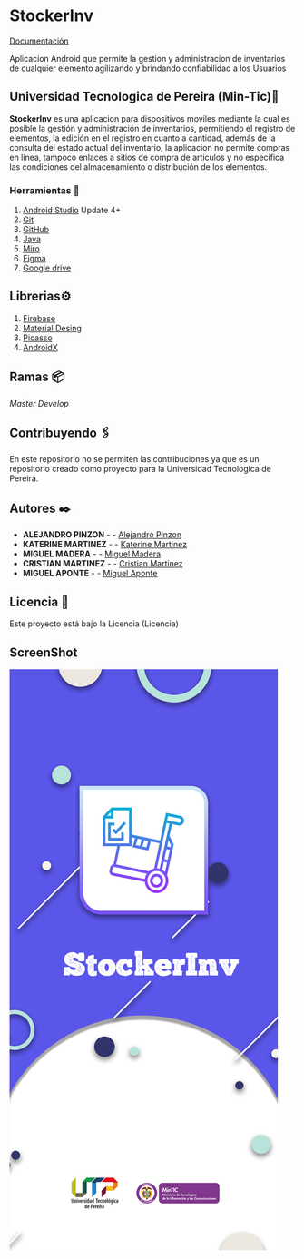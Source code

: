 # StockerInv

[Documentación](https://drive.google.com/drive/folders/1bNxTsvS7xJ6svfM673nqoipLfaj8PFk3?usp=sharing)

Aplicacion Android  que permite la gestion y administracion de inventarios de cualquier elemento agilizando y brindando confiabilidad a los Usuarios

## Universidad Tecnologica de Pereira (Min-Tic)🚀

**StockerInv** es una aplicacion para dispositivos moviles  mediante la cual  es posible la gestión y administración de inventarios, permitiendo el registro de elementos, la edición  en el registro  en cuanto a cantidad, además de la consulta del estado actual del inventario, la aplicacion no permite compras en línea, tampoco enlaces a sitios de compra de articulos y no especifica las condiciones del almacenamiento o distribución de los elementos.


### Herramientas 🔧

1. [Android Studio](https://developer.android.com/studio) Update 4+
2. [Git](https://git-scm.com/)
3. [GitHub](https://github.com/)
4. [Java](https://Java.com)
5. [Miro](https://miro.com/)
6. [Figma](https://www.figma.com/)
7. [Google drive](https://www.google.com/intl/es_co/drive/)

## Librerias⚙️

1. [Firebase](https://firebase.google.com/)
2. [Material Desing](https://material.io/design)
3. [Picasso](https://square.github.io/picasso/)
3. [AndroidX](https://developer.android.com/jetpack/androidx)
   

## Ramas 📦

_Master_
_Develop_

## Contribuyendo 🖇️

En este repositorio no se permiten las contribuciones ya que es un repositorio creado como proyecto para la Universidad Tecnologica de Pereira.

## Autores ✒️

* **ALEJANDRO PINZON** -  - [Alejandro Pinzon ](https://github.com/AlejoPinzon)
* **KATERINE MARTINEZ** -  - [Katerine Martinez](https://lp.kate@gmail.com)
* **MIGUEL MADERA** -  - [Miguel Madera](https://github.com/elbato1287)
* **CRISTIAN MARTINEZ** -  - [Cristian Martinez](https://github.com/MartinezCristianD)
* **MIGUEL APONTE** -  - [Miguel Aponte](miguel.ab23@hotmail.com)


## Licencia 📄

Este proyecto está bajo la Licencia (Licencia)

## ScreenShot


 ![MVVM](https://github.com/MartinezCristianD/ProyectoMinTicCicloCuatro/blob/main/app/src/main/res/drawable/splashscreenfinal.png )